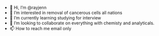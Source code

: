 - 👋 Hi, I’m @rayjenn
- 👀 I’m interested in removal of cancerous cells all nations
- 🌱 I’m currently learning studying for interview
- 💞️ I’m looking to collaborate on everything with chemisty and analyticals.
- 📫 How to reach me email only

<!---
rayjenn/rayjenn is a ✨ special ✨ repository because its `README.md` (this file) appears on your GitHub profile.
You can click the Preview link to take a look at your changes.
--->
